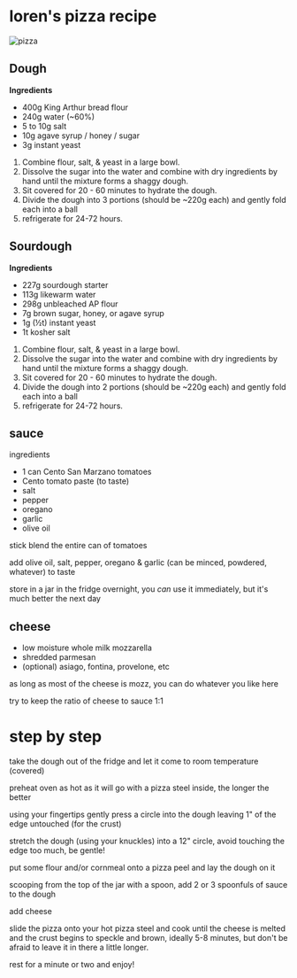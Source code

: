 # loren's pizza recipe

![pizza](pizza.png)

## Dough

**Ingredients**

- 400g King Arthur bread flour
- 240g water (~60%)
- 5 to 10g salt
- 10g agave syrup / honey / sugar
- 3g instant yeast

1. Combine flour, salt, & yeast in a large bowl.
1. Dissolve the sugar into the water and combine with dry ingredients by hand until the mixture forms a shaggy dough.
1. Sit covered for 20 - 60 minutes to hydrate the dough.
1. Divide the dough into 3 portions (should be ~220g each) and gently fold each into a ball
1. refrigerate for 24-72 hours.

## Sourdough

**Ingredients**

- 227g sourdough starter
- 113g likewarm water
- 298g unbleached AP flour
- 7g brown sugar, honey, or agave syrup
- 1g (&frac12;t) instant yeast
- 1t kosher salt

1. Combine flour, salt, & yeast in a large bowl.
1. Dissolve the sugar into the water and combine with dry ingredients by hand until the mixture forms a shaggy dough.
1. Sit covered for 20 - 60 minutes to hydrate the dough.
1. Divide the dough into 2 portions (should be ~220g each) and gently fold each into a ball
1. refrigerate for 24-72 hours.
 
## sauce

ingredients

- 1 can Cento San Marzano tomatoes
- Cento tomato paste (to taste)
- salt
- pepper
- oregano
- garlic
- olive oil

stick blend the entire can of tomatoes

add olive oil, salt, pepper, oregano & garlic (can be minced, powdered, whatever) to taste

store in a jar in the fridge overnight, you _can_ use it immediately, but it's much better the next day

## cheese

- low moisture whole milk mozzarella
- shredded parmesan
- (optional) asiago, fontina, provelone, etc

as long as most of the cheese is mozz, you can do whatever you like here

try to keep the ratio of cheese to sauce 1:1

# step by step

take the dough out of the fridge and let it come to room temperature (covered)

preheat oven as hot as it will go with a pizza steel inside, the longer the better

using your fingertips gently press a circle into the dough leaving 1" of the edge untouched (for the crust)

stretch the dough (using your knuckles) into a 12" circle, avoid touching the edge too much, be gentle!

put some flour and/or cornmeal onto a pizza peel and lay the dough on it

scooping from the top of the jar with a spoon, add 2 or 3 spoonfuls of sauce to the dough

add cheese

slide the pizza onto your hot pizza steel and cook until the cheese is melted and the crust begins to speckle and brown, ideally 5-8 minutes, but don't be afraid to leave it in there a little longer.

rest for a minute or two and enjoy!
